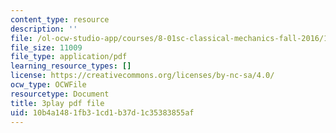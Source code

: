```yaml
---
content_type: resource
description: ''
file: /ol-ocw-studio-app/courses/8-01sc-classical-mechanics-fall-2016/10b4a1481fb31cd1b37d1c35383855af_vkWY73HnNYA.pdf
file_size: 11009
file_type: application/pdf
learning_resource_types: []
license: https://creativecommons.org/licenses/by-nc-sa/4.0/
ocw_type: OCWFile
resourcetype: Document
title: 3play pdf file
uid: 10b4a148-1fb3-1cd1-b37d-1c35383855af
---
```

